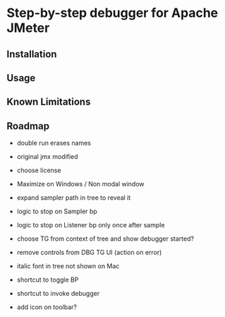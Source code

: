 # Step-by-step debugger for Apache JMeter

## Installation

## Usage

## Known Limitations 

## Roadmap

 - double run erases names
 - original jmx modified
 
 - choose license
 - Maximize on Windows / Non modal window 
 - expand sampler path in tree to reveal it
 - logic to stop on Sampler bp
 - logic to stop on Listener bp only once after sample 
 - choose TG from context of tree and show debugger started?
 
 - remove controls from DBG TG UI (action on error)
 - italic font in tree not shown on Mac
 - shortcut to toggle BP
 - shortcut to invoke debugger
 - add icon on toolbar?
 
